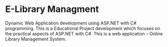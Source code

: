 # E-Library Managment
Dynamic Web Application development using ASP.NET with C# programming.
This is a Educational Project development which focuses on the practical aspects of ASP.NET with C#. 
This is a web application – Online Library Management System.
